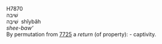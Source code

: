 <body>
  <p>H7870<br>  שׁיבה  <br> שִׁיבָּה  ‎  shı̂ybâh  <br><i>shee-baw‘ </i><br>By permutation from <a href="h7725.htm">7725</a>  a <i>return</i> (of property): - captivity.<br></p>
 </body>